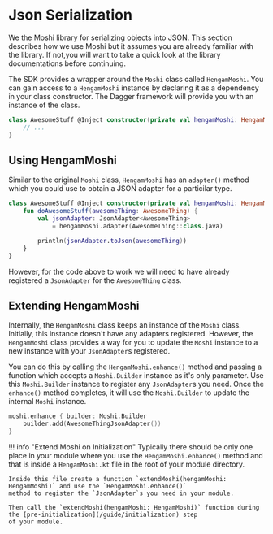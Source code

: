 # Json Serialization

We the Moshi library for serializing objects into JSON. This section describes how we use Moshi but it assumes
you are already familiar with the library. If not,you will want to take a quick look at the library documentations before continuing. 

The SDK provides a wrapper around the `Moshi` class called `HengamMoshi`.
You can gain access to a `HengamMoshi` instance by declaring it as a dependency in your class constructor.
The Dagger framework will provide you with an instance of the class.

```kotlin
class AwesomeStuff @Inject constructor(private val hengamMoshi: HengamMoshi) {
    // ...
}
```

## Using HengamMoshi

Similar to the original `Moshi` class, `HengamMoshi` has an `adapter()` method which you could use
to obtain a JSON adapter for a particilar type.

```kotlin
class AwesomeStuff @Inject constructor(private val hengamMoshi: HengamMoshi) {
    fun doAwesomeStuff(awesomeThing: AwesomeThing) {
        val jsonAdapter: JsonAdapter<AwesomeThing>  
            = hengamMoshi.adapter(AwesomeThing::class.java)

        println(jsonAdapter.toJson(awesomeThing))
    }
}
```

However, for the code above to work we will need to have already registered a `JsonAdapter` 
for the `AwesomeThing` class.


## Extending HengamMoshi

Internally, the `HengamMoshi` class keeps an instance of the `Moshi` class. Initially, this 
instance doesn't have any adapters registered. However, the `HengamMoshi` class provides a way
for you to update the `Moshi` instance to a new instance with your `JsonAdapter`s registered.

You can do this by calling the `HengamMoshi.enhance()` method and passing a function which accepts 
a `Moshi.Builder` instance as it's only parameter. Use this `Moshi.Builder` instance to register 
any `JsonAdapter`s you need. Once the `enhance()` method completes, it will use the `Moshi.Builder` to 
update the internal `Moshi` instance.

```kotlin
moshi.enhance { builder: Moshi.Builder
    builder.add(AwesomeThingJsonAdapter())        
}
```


!!! info "Extend Moshi on Initialization"
    Typically there should be only one place in your module where you use the `HengamMoshi.enhance()` 
    method and that is inside a `HengamMoshi.kt` file in the root of your module directory.

    Inside this file create a function `extendMoshi(hengamMoshi: HengamMoshi)` and use the `HengamMoshi.enhance()`
    method to register the `JsonAdapter`s you need in your module.

    Then call the `extendMoshi(hengamMoshi: HengamMoshi)` function during the [pre-initialization](/guide/initialization) step
    of your module.


